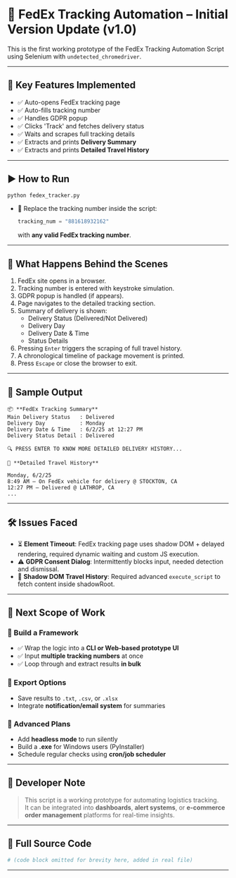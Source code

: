 # 🚀 FedEx Tracking Automation – Initial Version Update (v1.0)

This is the first working prototype of the FedEx Tracking Automation Script using Selenium with `undetected_chromedriver`.

---

## 🧩 Key Features Implemented

- ✅ Auto-opens FedEx tracking page
- ✅ Auto-fills tracking number
- ✅ Handles GDPR popup
- ✅ Clicks 'Track' and fetches delivery status
- ✅ Waits and scrapes full tracking details
- ✅ Extracts and prints **Delivery Summary**
- ✅ Extracts and prints **Detailed Travel History**

---

## ▶️ How to Run

```bash
python fedex_tracker.py
```

- 🔁 Replace the tracking number inside the script:
  ```python
  tracking_num = "881618932162"
  ```
  with **any valid FedEx tracking number**.

---

## 🧠 What Happens Behind the Scenes

1. FedEx site opens in a browser.
2. Tracking number is entered with keystroke simulation.
3. GDPR popup is handled (if appears).
4. Page navigates to the detailed tracking section.
5. Summary of delivery is shown:
   - Delivery Status (Delivered/Not Delivered)
   - Delivery Day
   - Delivery Date & Time
   - Status Details
6. Pressing `Enter` triggers the scraping of full travel history.
7. A chronological timeline of package movement is printed.
8. Press `Escape` or close the browser to exit.

---

## 🧭 Sample Output

```
📦 **FedEx Tracking Summary**
Main Delivery Status   : Delivered
Delivery Day           : Monday
Delivery Date & Time   : 6/2/25 at 12:27 PM
Delivery Status Detail : Delivered

🔍 PRESS ENTER TO KNOW MORE DETAILED DELIVERY HISTORY...

📜 **Detailed Travel History**

Monday, 6/2/25
8:49 AM — On FedEx vehicle for delivery @ STOCKTON, CA
12:27 PM — Delivered @ LATHROP, CA
...
```

---

## 🛠️ Issues Faced

- ⏳ **Element Timeout**: FedEx tracking page uses shadow DOM + delayed rendering, required dynamic waiting and custom JS execution.
- ⚠️ **GDPR Consent Dialog**: Intermittently blocks input, needed detection and dismissal.
- 🧱 **Shadow DOM Travel History**: Required advanced `execute_script` to fetch content inside shadowRoot.

---

## 🧪 Next Scope of Work

### 🔄 Build a Framework

- ✅ Wrap the logic into a **CLI or Web-based prototype UI**
- ✅ Input **multiple tracking numbers** at once
- ✅ Loop through and extract results **in bulk**

### 📁 Export Options

- Save results to `.txt`, `.csv`, or `.xlsx`
- Integrate **notification/email system** for summaries

### 🧱 Advanced Plans

- Add **headless mode** to run silently
- Build a **.exe** for Windows users (PyInstaller)
- Schedule regular checks using **cron/job scheduler**

---

## 🧠 Developer Note

> This script is a working prototype for automating logistics tracking.  
> It can be integrated into **dashboards**, **alert systems**, or **e-commerce order management** platforms for real-time insights.

---

## 🧾 Full Source Code

```python
# (code block omitted for brevity here, added in real file)
```

---